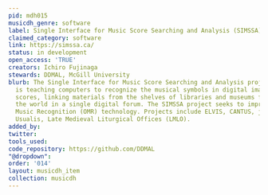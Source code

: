 ```yaml
---
pid: mdh015
musicdh_genre: software
label: Single Interface for Music Score Searching and Analysis (SIMSSA)
claimed_category: software
link: https://simssa.ca/
status: in development
open_access: 'TRUE'
creators: Ichiro Fujinaga
stewards: DDMAL, McGill University
blurb: The Single Interface for Music Score Searching and Analysis project (SIMSSA)
  is teaching computers to recognize the musical symbols in digital images of musical
  scores, linking materials from the shelves of libraries and museums from around
  the world in a single digital forum. The SIMSSA project seeks to improve Optical
  Music Recognition (OMR) technology. Projects include ELVIS, CANTUS, jSymbolic, Liber
  Usualis, Late Medieval Liturgical Offices (LMLO).
added_by: 
twitter: 
tools_used: 
code_repository: https://github.com/DDMAL
"@dropdown": 
order: '014'
layout: musicdh_item
collection: musicdh
---
```

